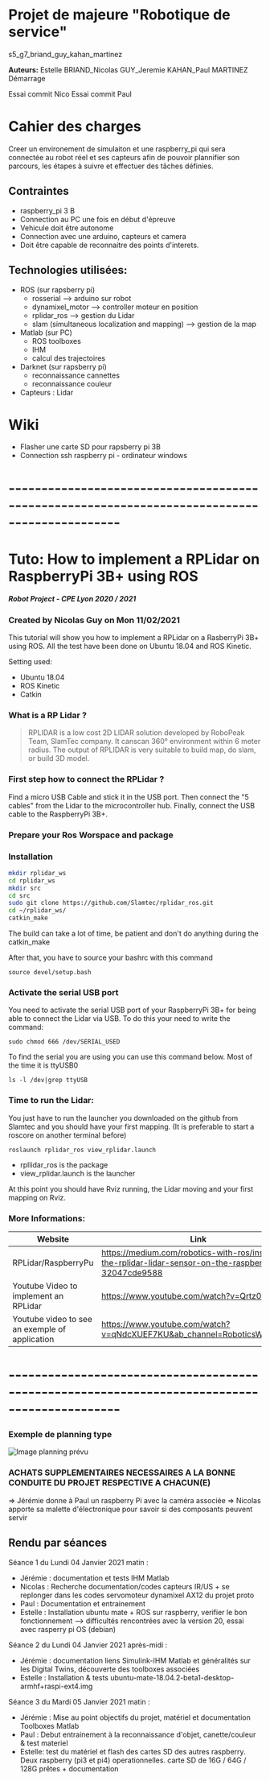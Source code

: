 # Projet de majeure "Robotique de service"
s5_g7_briand_guy_kahan_martinez

**Auteurs:** Estelle BRIAND_Nicolas GUY_Jeremie KAHAN_Paul MARTINEZ
Démarrage

Essai commit Nico
Essai commit Paul

# Cahier des charges

Creer un environement de simulaiton et une raspberry_pi qui sera connectée au robot réel et ses capteurs afin de pouvoir plannifier son parcours, les étapes à suivre et effectuer des tâches définies.

## Contraintes

- raspberry_pi 3 B
- Connection au PC une fois en début d'épreuve
- Vehicule doit être autonome
- Connection avec une arduino, capteurs et camera
- Doit être capable de reconnaitre des points d'interets.

## Technologies utilisées:

- ROS (sur rapsberry pi)
    - rosserial --> arduino sur robot
    - dynamixel_motor --> controller moteur en position
    - rplidar_ros --> gestion du Lidar
    - slam (simultaneous localization and mapping) --> gestion de la map 
- Matlab (sur PC)
    - ROS toolboxes
    - IHM
    - calcul des trajectoires
- Darknet (sur rapsberry pi)
    - reconnaissance cannettes
    - reconnaissance couleur
- Capteurs : Lidar

# Wiki
- Flasher une carte SD pour rapsberry pi 3B
- Connection ssh raspberry pi - ordinateur windows

# ---------------------------------------------------------------------------------------------
# Tuto: How to implement a RPLidar on RaspberryPi 3B+ using ROS

##### Robot Project - CPE Lyon 2020 / 2021
###
### Created by Nicolas Guy on Mon 11/02/2021


This tutorial will show you how to implement a RPLidar on a RasberryPi 3B+ using ROS. All the test have been done on Ubuntu 18.04 and ROS Kinetic. 

Setting used:
  - Ubuntu 18.04
  - ROS Kinetic
  - Catkin

### What is a RP Lidar ?
> RPLIDAR is a low cost 2D LIDAR solution developed by RoboPeak Team, SlamTec company. It canscan 360° environment within 6 meter radius. The output of RPLIDAR is very suitable to build map, do slam, or build 3D model.

### First step how to connect the RPLidar ?

Find a micro USB Cable and stick it in the USB port. Then connect the "5 cables" from the Lidar to the microcontroller hub. Finally, connect the USB cable to the RaspberryPi 3B+.

### Prepare your Ros Worspace and package

### Installation

```sh 
mkdir rplidar_ws
cd rplidar_ws
mkdir src
cd src
sudo git clone https://github.com/Slamtec/rplidar_ros.git
cd ~/rplidar_ws/
catkin_make
```
The build can take a lot of time, be patient and don't do anything during the catkin_make

After that, you have to source your bashrc with this command
```
source devel/setup.bash
```

### Activate the serial USB port

You need to activate the serial USB port of your RaspberryPi 3B+ for being able to connect the Lidar via USB. To do this your need to write the command:

```
sudo chmod 666 /dev/SERIAL_USED
```

To find the serial you are using you can use this command below. Most of the time it is ttyUSB0

```
ls -l /dev|grep ttyUSB
```

### Time to run the Lidar:

You just have to run the launcher you downloaded on the github from Slamtec and you should have your first mapping. (It is preferable to start a roscore on another terminal before)

    roslaunch rplidar_ros view_rplidar.launch
    
  - rpllidar_ros is the package
  - view_rplidar.launch is the launcher

At this point you should have Rviz running, the Lidar moving and your first mapping on Rviz.



### More Informations:

| Website | Link |
| ------ | ------ |
| RPLidar/RaspberryPu | https://medium.com/robotics-with-ros/installing-the-rplidar-lidar-sensor-on-the-raspberry-pi-32047cde9588|
| Youtube Video to implement an RPLidar | https://www.youtube.com/watch?v=Qrtz0a7HaQ4 |
| Youtube video to see an exemple of application | https://www.youtube.com/watch?v=qNdcXUEF7KU&ab_channel=RoboticsWeekends|
# ---------------------------------------------------------------------------------------------

### Exemple de planning type
![Image planning prévu](https://gitlab.com/20-21_5ETI_PRJ/Sujet_5__Simulated_robotic_scenario/s5_g7_briand_guy_kahan_martinez/-/raw/master/autre/Planning-Pr%C3%A9vu.PNG)

### ACHATS SUPPLEMENTAIRES NECESSAIRES A LA BONNE CONDUITE DU PROJET RESPECTIVE A CHACUN(E)
=> Jérémie donne à Paul un raspberry Pi avec la caméra associée
=> Nicolas apporte sa malette d'électronique pour savoir si des composants peuvent servir

## Rendu par séances
Séance 1 du Lundi 04 Janvier 2021 matin :
- Jérémie : documentation et tests IHM Matlab
- Nicolas : Recherche documentation/codes capteurs IR/US + se replonger dans les codes servomoteur dynamixel AX12 du projet proto
- Paul : Documentation et entrainement 
- Estelle : Installation ubuntu mate + ROS sur raspberry, verifier le bon fonctionnement --> difficultés rencontrées avec la version 20, essai avec rasperry pi OS (debian)

Séance 2 du Lundi 04 Janvier 2021 après-midi :
- Jérémie : documentation liens Simulink-IHM Matlab et généralités sur les Digital Twins, découverte des toolboxes associées
- Estelle : Installation & tests ubuntu-mate-18.04.2-beta1-desktop-armhf+raspi-ext4.img 

Séance 3 du Mardi 05 Janvier 2021 matin :
- Jérémie : Mise au point objectifs du projet, matériel et documentation Toolboxes Matlab
- Paul : Debut entrainement à la reconnaissance d'objet, canette/couleur & test materiel
- Estelle: test du matériel et flash des cartes SD des autres raspberry. Deux raspberry (pi3 et pi4) operationnelles.
carte SD de 16G / 64G / 128G prêtes + documentation
